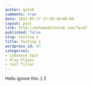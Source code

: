 ```yaml
---
author: qotob
comments: true
date: 2015-05-17 17:29:16+00:00
layout: post
link: http://mohamadalkotob.com/?p=47
published: false
slug: testing-2
title: Testing 2
wordpress_id: 47
categories:
- Lebanese Spit
- Play Places
- test filler
---
```


Hello ignore this :) 2

